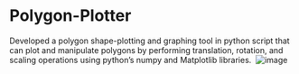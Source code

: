# Polygon-Plotter
Developed a polygon shape-plotting and graphing tool in python script that can plot and manipulate polygons by performing translation, rotation, and scaling operations using python’s numpy and Matplotlib libraries.
<img>
![image](https://user-images.githubusercontent.com/85337809/171947900-36aa6f40-da93-4c26-b61a-ba9e60d2f7c1.png)
